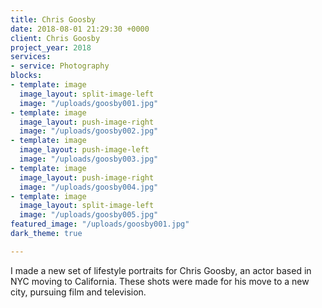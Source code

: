 ```yaml
---
title: Chris Goosby
date: 2018-08-01 21:29:30 +0000
client: Chris Goosby
project_year: 2018
services:
- service: Photography
blocks:
- template: image
  image_layout: split-image-left
  image: "/uploads/goosby001.jpg"
- template: image
  image_layout: push-image-right
  image: "/uploads/goosby002.jpg"
- template: image
  image_layout: push-image-left
  image: "/uploads/goosby003.jpg"
- template: image
  image_layout: push-image-right
  image: "/uploads/goosby004.jpg"
- template: image
  image_layout: split-image-left
  image: "/uploads/goosby005.jpg"
featured_image: "/uploads/goosby001.jpg"
dark_theme: true

---
```

I made a new set of lifestyle portraits for Chris Goosby, an actor based in NYC moving to California. These shots were made for his move to a new city, pursuing film and television.